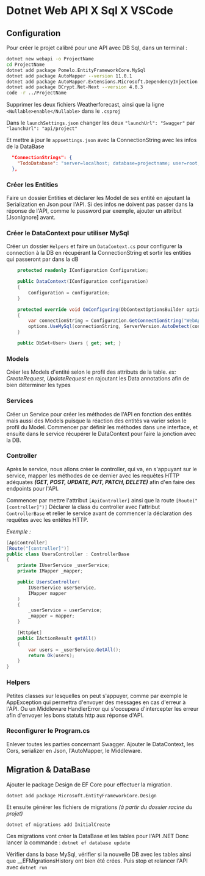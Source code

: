 # Dotnet Web API X Sql X VSCode

## Configuration

Pour créer le projet calibré pour une API avec DB Sql, dans un terminal :

```bash
dotnet new webapi -o ProjectName
cd ProjectName
dotnet add package Pomelo.EntityFrameworkCore.MySql
dotnet add package AutoMapper --version 11.0.1
dotnet add package AutoMapper.Extensions.Microsoft.DependencyInjection --version 11.0.0
dotnet add package BCrypt.Net-Next --version 4.0.3
code -r ../ProjectName
```

Supprimer les deux fichiers Weatherforecast, ainsi que la ligne `<Nullable>enable</Nullable>` dans le `.csproj`

Dans le `launchSettings.json` changer les deux `"launchUrl": "Swagger"`  par `"launchUrl": "api/project"` 

Et mettre à jour le `appsettings.json` avec la ConnectionString avec les infos de la DataBase

```json
  "ConnectionStrings": {
    "TodoDatabase": "server=localhost; database=projectname; user=root; password=password;"
  },

```

### Créer les Entities

Faire un dossier Entities et déclarer les Model de ses entité en ajoutant la Serialization en Json pour l'API. 
Si des infos ne doivent pas passer dans la réponse de l'API, comme le password par exemple, ajouter un attribut [JsonIgnore] avant.

### Créer le DataContext pour utiliser MySql

Créer un dossier `Helpers` et faire un `DataContext.cs` pour configurer la connection à la DB en récupérant la ConnectionString et sortir les entities qui passeront par dans la dB

```cs
    protected readonly IConfiguration Configuration;

    public DataContext(IConfiguration configuration)
    {
        Configuration = configuration;
    }

    protected override void OnConfiguring(DbContextOptionsBuilder options)
    {
        var connectionString = Configuration.GetConnectionString("WebApiDatabase");
        options.UseMySql(connectionString, ServerVersion.AutoDetect(connectionString));
    }

    public DbSet<User> Users { get; set; }
```

### Models

Créer les Models d'entité selon le profil des attributs de la table. *ex: CreateRequest, UpdateRequest* en rajoutant les Data annotations afin de bien déterminer les types

### Services

Créer un Service pour créer les méthodes de l'API en fonction des entités mais aussi des Models puisque la réaction des entités va varier selon le profil du Model. Commencer par définir les méthodes dans une interface, et ensuite dans le service récupérer le DataContext pour faire la jonction avec la DB.

### Controller

Après le service, nous allons créer le controller, qui va, en s'appuyant sur le service, mapper les méthodes de ce dernier avec les requêtes HTTP adéquates *__(GET, POST, UPDATE, PUT, PATCH, DELETE)__* afin d'en faire des endpoints pour l'API. 

Commencer par mettre l'attribut `[ApiController]` ainsi que la route `[Route("[controller]")]`
Déclarer la class du controller avec l'attribut `ControllerBase` et relier le service avant de commencer la déclaration des requêtes avec les entêtes HTTP.

*_Exemple :_*

```cs
[ApiController]
[Route("[controller]")]
public class UsersController : ControllerBase
{
    private IUserService _userService;
    private IMapper _mapper;

    public UsersController(
        IUserService userService,
        IMapper mapper
    )
    {
        _userService = userService;
        _mapper = mapper;
    }

    [HttpGet]
    public IActionResult getAll()
    {
        var users = _userService.GetAll();
        return Ok(users);
    }
}
```

### Helpers

Petites classes sur lesquelles on peut s'appuyer, comme par exemple le AppException qui permettra d'envoyer des messages en cas d'erreur à l'API. Ou un Middleware HandlerError qui s'occupera d'intercepter les erreur afin d'envoyer les bons statuts http aux réponse d'API.

### Reconfigurer le Program.cs

Enlever toutes les parties concernant Swagger.
Ajouter le DataContext, les Cors, serializer en Json, l'AutoMapper, le Middleware.

## Migration & DataBase

Ajouter le package Design de EF Core pour effectuer la migration.

`dotnet add package Microsoft.EntityFrameworkCore.Design`

Et ensuite générer les fichiers de migrations *(à partir du dossier racine du projet)*

`dotnet ef migrations add InitialCreate`

Ces migrations vont créer la DataBase et les tables pour l'API .NET
Donc lancer la commande : `dotnet ef database update`

Vérifier dans la base MySql, vérifier si la nouvelle DB avec les tables ainsi que __EFMigrationsHistory ont bien été crées. Puis stop et relancer l'API avec `dotnet run`